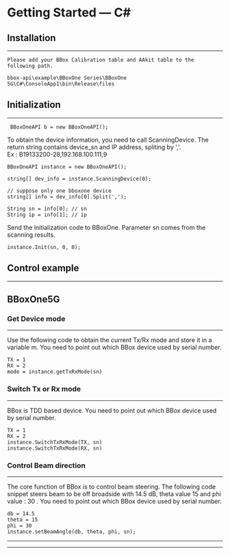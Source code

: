 # Getting Started — C#
## Installation
----------

    Please add your BBox Calibration table and AAkit table to the following path.

    bbox-api\example\BBoxOne Series\BBoxOne  5G\C#\ConsoleApp1\bin\Release\files

## Initialization
----------
     BBoxOneAPI b = new BBoxOneAPI();

To obtain the device information, you need to call ScanningDevice. The return string contains device_sn and IP address, spliting by ','.  
Ex : B19133200-28,192.168.100.111,9

    BBoxOneAPI instance = new BBoxOneAPI();

    string[] dev_info = instance.ScanningDevice(0);

	// suppose only one bboxone device
	string[] info = dev_info[0].Split(',');

	String sn = info[0]; // sn
	String ip = info[1]; // ip

Send the initialization code to BBoxOne. Parameter sn comes from the scanning results.

	instance.Init(sn, 0, 0);

## Control example
----------

## BBoxOne5G
### Get Device mode
---
Use the following code to obtain the current Tx/Rx mode and store it in a variable m. You need to point out which BBox device used by serial number.

    TX = 1
    RX = 2
    mode = instance.getTxRxMode(sn)

### Switch Tx or Rx mode
---
BBox is TDD based device. You need to point out which BBox device used by serial number.

    TX = 1
    RX = 2
    instance.SwitchTxRxMode(TX, sn)
    instance.SwitchTxRxMode(RX, sn)


### Control Beam direction
---
The core function of BBox is to control beam steering. The following code snippet steers beam to be off broadside with 14.5 dB, theta value 15 and phi value : 30 . You need to point out which BBox device used by serial number.

    db = 14.5
    theta = 15
    phi = 30
    instance.setBeamAngle(db, theta, phi, sn);

 ****

---